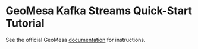 GeoMesa Kafka Streams Quick-Start Tutorial
==================================

See the official GeoMesa [documentation](http://www.geomesa.org/documentation/tutorials/geomesa-quickstart-kafka-streams.html) for instructions.
